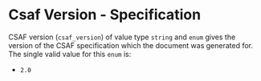 # Csaf Version - Specification

CSAF version (`csaf_version`) of value type `string` and `enum` gives the
version of the CSAF specification which the document was generated for. The
single valid value for this `enum` is:

* `2.0`
